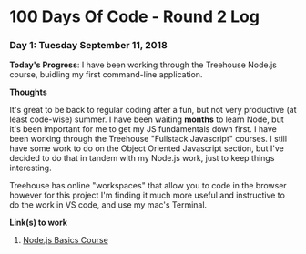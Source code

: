 # 100 Days Of Code - Round 2 Log

### Day 1: Tuesday September 11, 2018

**Today's Progress**: I have been working through the Treehouse Node.js course, buidling my first command-line application.

**Thoughts** 

It's great to be back to regular coding after a fun, but not very productive (at least code-wise) summer.  I have been waiting **months** to learn Node, but it's been important for me to get my JS fundamentals down first.  I have been working through the Treehouse "Fullstack Javascript" courses. I still have some work to do on the Object Oriented Javascript section, but I've decided to do that in tandem with my Node.js work, just to keep things interesting.

Treehouse has online "workspaces" that allow you to code in the browser however for this project I'm finding it much more useful and instructive to do the work in VS code, and use my mac's Terminal.  

**Link(s) to work**
1. [Node.js Basics Course](https://teamtreehouse.com/library/nodejs-basics-2)
